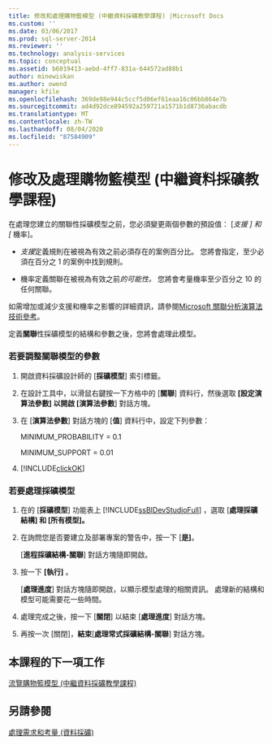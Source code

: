 ```yaml
---
title: 修改和處理購物籃模型 (中繼資料採礦教學課程) |Microsoft Docs
ms.custom: ''
ms.date: 03/06/2017
ms.prod: sql-server-2014
ms.reviewer: ''
ms.technology: analysis-services
ms.topic: conceptual
ms.assetid: b6019413-aebd-4ff7-831a-644572ad88b1
author: minewiskan
ms.author: owend
manager: kfile
ms.openlocfilehash: 369de98e944c5ccf5d06ef61eaa16c06bb864e7b
ms.sourcegitcommit: ad4d92dce894592a259721a1571b1d8736abacdb
ms.translationtype: MT
ms.contentlocale: zh-TW
ms.lasthandoff: 08/04/2020
ms.locfileid: "87584909"
---
```

# <a name="modifying-and-processing-the-market-basket-model-intermediate-data-mining-tutorial"></a>修改及處理購物籃模型 (中繼資料採礦教學課程)
  在處理您建立的關聯性採礦模型之前，您必須變更兩個參數的預設值： [*支援* *] 和 [* 機率]。  
  
-   *支援*定義規則在被視為有效之前必須存在的案例百分比。 您將會指定，至少必須在百分之 1 的案例中找到規則。  
  
-   機率定義關聯在被視為有效之前*的可能性。* 您將會考量機率至少百分之 10 的任何關聯。  
  
 如需增加或減少支援和機率之影響的詳細資訊，請參閱[Microsoft 關聯分析演算法技術參考](../../2014/analysis-services/data-mining/microsoft-association-algorithm-technical-reference.md)。  
  
 定義**關聯**性採礦模型的結構和參數之後，您將會處理此模型。  
  
### <a name="to-adjust-the-parameters-of-the-association-model"></a>若要調整關聯模型的參數  
  
1.  開啟資料採礦設計師的 [**採礦模型**] 索引標籤。  
  
2.  在設計工具中，以滑鼠右鍵按一下方格中的 [**關聯**] 資料行，然後選取 **[設定演算法參數] 以開啟 [演算法參數**] 對話方塊。  
  
3.  在 [**演算法參數**] 對話方塊的 [**值**] 資料行中，設定下列參數：  
  
     MINIMUM_PROBABILITY = 0.1   
  
     MINIMUM_SUPPORT = 0.01  
  
4.  [!INCLUDE[clickOK](../includes/clickok-md.md)]  
  
### <a name="to-process-the-mining-model"></a>若要處理採礦模型  
  
1.  在的 [**採礦模型**] 功能表上 [!INCLUDE[ssBIDevStudioFull](../includes/ssbidevstudiofull-md.md)] ，選取 [**處理採礦結構] 和 [所有模型]。**  
  
2.  在詢問您是否要建立及部署專案的警告中，按一下 [**是]**。  
  
     [**進程採礦結構-關聯**] 對話方塊隨即開啟。  
  
3.  按一下 **[執行]** 。  
  
     [**處理進度**] 對話方塊隨即開啟，以顯示模型處理的相關資訊。 處理新的結構和模型可能需要花一些時間。  
  
4.  處理完成之後，按一下 [**關閉**] 以結束 [**處理進度**] 對話方塊。  
  
5.  再按一次 [關閉]，**結束**[**處理常式採礦結構-關聯**] 對話方塊。  
  
## <a name="next-task-in-lesson"></a>本課程的下一項工作  
 [流覽購物籃模型 &#40;中繼資料採礦教學課程&#41;](../../2014/tutorials/exploring-the-market-basket-models-intermediate-data-mining-tutorial.md)  
  
## <a name="see-also"></a>另請參閱  
 [處理需求和考量 (資料採礦)](../../2014/analysis-services/data-mining/processing-requirements-and-considerations-data-mining.md)  
  
  
